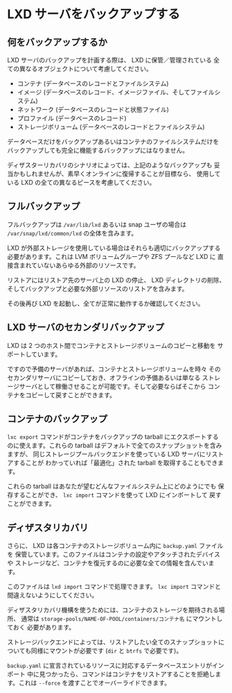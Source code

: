 # LXD サーバをバックアップする
<!-- Backing up a LXD server -->
## 何をバックアップするか <!-- What to backup -->
LXD サーバのバックアップを計画する際は、 LXD に保管／管理されている
全ての異なるオブジェクトについて考慮してください。
<!--
When planning to backup a LXD server, consider all the different objects
that are stored/managed by LXD:
-->

 - コンテナ (データベースのレコードとファイルシステム) <!-- Containers (database records and filesystems) -->
 - イメージ (データベースのレコード、イメージファイル、そしてファイルシステム) <!-- Images (database records, image files and filesystems) -->
 - ネットワーク (データベースのレコードと状態ファイル) <!-- Networks (database records and state files) -->
 - プロファイル (データベースのレコード) <!-- Profiles (database records) -->
 - ストレージボリューム (データベースのレコードとファイルシステム) <!-- Storage volumes (database records and filesystems) -->

データベースだけをバックアップあるいはコンテナのファイルシステムだけを
バックアップしても完全に機能するバックアップにはなりません。
<!--
Only backing up the database or only backing up the container filesystem
will not get you a fully functional backup.
-->

ディザスターリカバリのシナリオによっては、上記のようなバックアップも
妥当かもしれませんが、素早くオンラインに復帰することが目標なら、
使用している LXD の全ての異なるピースを考慮してください。
<!--
In some disaster recovery scenarios, that may be reasonable but if your
goal is to get back online quickly, consider all the different pieces of
LXD you're using.
-->

## フルバックアップ <!-- Full backup -->
フルバックアップは `/var/lib/lxd` あるいは snap ユーザの場合は
`/var/snap/lxd/common/lxd` の全体を含みます。
<!--
A full backup would include the entirety of `/var/lib/lxd` or
`/var/snap/lxd/common/lxd` for snap users.
-->

LXD が外部ストレージを使用している場合はそれらも適切にバックアップする
必要があります。これは LVM ボリュームグループや ZFS プールなど LXD に
直接含まれていないあらゆる外部のリソースです。
<!--
You will also need to appropriately backup any external storage that you
made LXD use, this can be LVM volume groups, ZFS zpools or any other
resource which isn't directly self-contained to LXD.
-->

リストアにはリストア先のサーバ上の LXD の停止、 LXD ディレクトリの削除、
そしてバックアップと必要な外部リソースのリストアを含みます。
<!--
Restoring involves stopping LXD on the target server, wiping the lxd
directory, restoring the backup and any external dependency it requires.
-->

その後再び LXD を起動し、全てが正常に動作するか確認してください。
<!--
Then start LXD again and check that everything works fine.
-->

## LXD サーバのセカンダリバックアップ <!-- Secondary backup LXD server -->
LXD は 2 つのホスト間でコンテナとストレージボリュームのコピーと移動を
サポートしています。
<!--
LXD supports copying and moving containers and storage volumes between two hosts.
-->

ですので予備のサーバがあれば、コンテナとストレージボリュームを時々
そのセカンダリサーバにコピーしておき、オフラインの予備あるいは単なる
ストレージサーバとして稼働させることが可能です。そして必要ならばそこから
コンテナをコピーして戻すことができます。
<!--
So with a spare server, you can copy your containers and storage volumes
to that secondary server every so often, allowing it to act as either an
offline spare or just as a storage server that you can copy your
containers back from if needed.
-->

## コンテナのバックアップ <!-- Container backups -->
`lxc export` コマンドがコンテナをバックアップの tarball にエクスポートする
のに使えます。これらの tarball はデフォルトで全てのスナップショットを含みますが、
同じストレージプールバックエンドを使っている LXD サーバにリストアすることが
わかっていれば「最適化」された tarball を取得することもできます。
<!--
The `lxc export` command can be used to export containers to a backup tarball.
Those tarballs will include all snapshots by default and an "optimized"
tarball can be obtained if you know that you'll be restoring on a LXD
server using the same storage pool backend.
-->

これらの tarball はあなたが望むどんなファイルシステム上にどのようにでも
保存することができ、 `lxc import` コマンドを使って LXD にインポートして
戻すことができます。
<!--
Those tarballs can be saved any way you want on any filesystem you wan
and can be imported back into LXD using the `lxc import` command.
-->

## ディザスタリカバリ <!-- Disaster recovery -->
さらに、 LXD は各コンテナのストレージボリューム内に `backup.yaml` ファイルを
保管しています。このファイルはコンテナの設定やアタッチされたデバイスや
ストレージなど、コンテナを復元するのに必要な全ての情報を含んでいます。
<!--
Additionally, LXD maintains a `backup.yaml` file in each container's storage
volume. This file contains all necessary information to recover a given
container, such as container configuration, attached devices and storage.
-->

このファイルは `lxd import` コマンドで処理できます。 `lxc import` コマンドと
間違えないようにしてください。
<!--
This file can be processed by the `lxd import` command, not to
be confused with `lxc import`.
-->

ディザスタリカバリ機構を使うためには、コンテナのストレージを期待される場所、
通常は `storage-pools/NAME-OF-POOL/containers/コンテナ名` にマウントしておく
必要があります。
<!--
To use the disaster recovery mechanism, you must mount the container's
storage to its expected location, usually under
`storage-pools/NAME-OF-POOL/containers/NAME-OF-CONTAINER`.
-->

ストレージバックエンドによっては、リストアしたい全てのスナップショットに
ついても同様にマウントが必要です (`dir` と `btrfs` で必要です)。
<!--
Depending on your storage backend you will also need to do the same for
any snapshot you want to restore (needed for `dir` and `btrfs`).
-->

`backup.yaml` に宣言されているリソースに対応するデータベースエントリがインポート
中に見つかったら、コマンドはコンテナをリストアすることを拒絶します。これは
`--force` を渡すことでオーバーライドできます。
<!--
If any matching database entry for resources declared in `backup.yaml` is found
during import, the command will refuse to restore the container.  This can be
overridden by passing `\-\-force`.
-->
